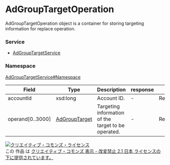

# AdGroupTargetOperation

AdGroupTargetOperation object is a container for storing targeting information for replace operation.

### Service

+ [AdGroupTargetService](../../services/AdGroupTargetService.md)

### Namespace

[AdGroupTargetService#Namespace](../../services/AdGroupTargetService.md#namespace)

| Field | Type | Description | response | replace |
| ----- | ---- | ----------- | -------- | --------- |
| accountId | xsd:long | Account ID. | - | Requirement | |
| operand[0..3000] | [AdGroupTarget](./AdGroupTarget.md) | Targeting information of the target to be operated. | - | Requirement | |

<a rel="license" href="http://creativecommons.org/licenses/by-nd/2.1/jp/"><img alt="クリエイティブ・コモンズ・ライセンス" style="border-width:0" src="https://i.creativecommons.org/l/by-nd/2.1/jp/88x31.png" /></a><br />この 作品 は <a rel="license" href="http://creativecommons.org/licenses/by-nd/2.1/jp/">クリエイティブ・コモンズ 表示 - 改変禁止 2.1 日本 ライセンスの下に提供されています。</a>
